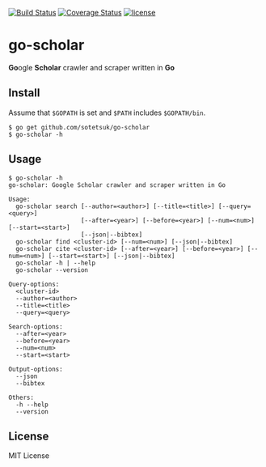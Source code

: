 [![Build Status](https://travis-ci.org/sotetsuk/go-scholar.svg?branch=master)](https://travis-ci.org/sotetsuk/go-scholar)
[![Coverage Status](https://coveralls.io/repos/github/sotetsuk/go-scholar/badge.svg?branch=master)](https://coveralls.io/github/sotetsuk/go-scholar?branch=master)
[![license](https://img.shields.io/github/license/mashape/apistatus.svg?maxAge=2592000)]()

# go-scholar
**Go**ogle **Scholar** crawler and scraper written in **Go**


## Install

Assume that `$GOPATH` is set and `$PATH` includes `$GOPATH/bin`.

```
$ go get github.com/sotetsuk/go-scholar
$ go-scholar -h
```

## Usage

```
$ go-scholar -h
go-scholar: Google Scholar crawler and scraper written in Go

Usage:
  go-scholar search [--author=<author>] [--title=<title>] [--query=<query>]
                    [--after=<year>] [--before=<year>] [--num=<num>] [--start=<start>]
                    [--json|--bibtex]
  go-scholar find <cluster-id> [--num=<num>] [--json|--bibtex]
  go-scholar cite <cluster-id> [--after=<year>] [--before=<year>] [--num=<num>] [--start=<start>] [--json|--bibtex]
  go-scholar -h | --help
  go-scholar --version

Query-options:
  <cluster-id>
  --author=<author>
  --title=<title>
  --query=<query>

Search-options:
  --after=<year>
  --before=<year>
  --num=<num>
  --start=<start>

Output-options:
  --json
  --bibtex

Others:
  -h --help
  --version
```

## License
MIT License
